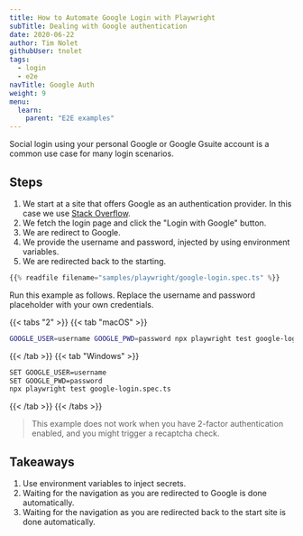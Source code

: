 ```yaml
---
title: How to Automate Google Login with Playwright
subTitle: Dealing with Google authentication
date: 2020-06-22
author: Tim Nolet
githubUser: tnolet
tags:
  - login
  - e2e
navTitle: Google Auth
weight: 9
menu:
  learn:
    parent: "E2E examples"
---
```


Social login using your personal Google or Google Gsuite account is a common use case for many login scenarios.

<!-- more -->

## Steps

1. We start at a site that offers Google as an authentication provider. In this case we use [Stack Overflow](https://stackoverflow.com/).
2. We fetch the login page and click the "Login with Google" button.
3. We are redirect to Google.
4. We provide the username and password, injected by using environment variables.
5. We are redirected back to the starting.

```ts {title="google-login.spec.ts"}
{{% readfile filename="samples/playwright/google-login.spec.ts" %}}
```

Run this example as follows. Replace the username and password placeholder with your own credentials.

{{< tabs "2" >}}
{{< tab "macOS" >}}
```sh
GOOGLE_USER=username GOOGLE_PWD=password npx playwright test google-login.spec.ts
```
{{< /tab >}}
{{< tab "Windows" >}}
```sh
SET GOOGLE_USER=username
SET GOOGLE_PWD=password
npx playwright test google-login.spec.ts
```
{{< /tab >}}
{{< /tabs >}}


> This example does not work when you have 2-factor authentication enabled, and you might trigger a recaptcha check.

## Takeaways

1. Use environment variables to inject secrets.
2. Waiting for the navigation as you are redirected to Google is done automatically.
3. Waiting for the navigation as you are redirected back to the start site is done automatically.





